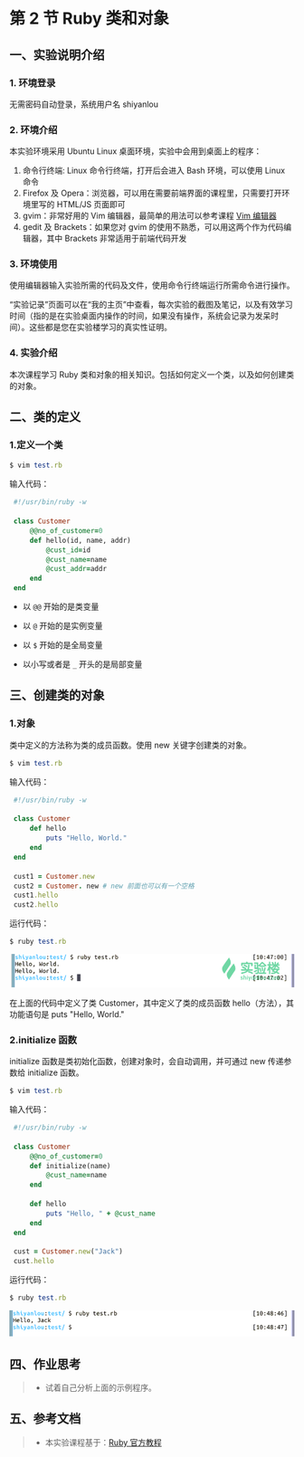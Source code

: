 # 第 2 节 Ruby 类和对象

## 一、实验说明介绍

### 1\. 环境登录

无需密码自动登录，系统用户名 shiyanlou

### 2\. 环境介绍

本实验环境采用 Ubuntu Linux 桌面环境，实验中会用到桌面上的程序：

1.  命令行终端: Linux 命令行终端，打开后会进入 Bash 环境，可以使用 Linux 命令
2.  Firefox 及 Opera：浏览器，可以用在需要前端界面的课程里，只需要打开环境里写的 HTML/JS 页面即可
3.  gvim：非常好用的 Vim 编辑器，最简单的用法可以参考课程 [Vim 编辑器](http://www.shiyanlou.com/courses/2)
4.  gedit 及 Brackets：如果您对 gvim 的使用不熟悉，可以用这两个作为代码编辑器，其中 Brackets 非常适用于前端代码开发

### 3\. 环境使用

使用编辑器输入实验所需的代码及文件，使用命令行终端运行所需命令进行操作。

“实验记录”页面可以在“我的主页”中查看，每次实验的截图及笔记，以及有效学习时间（指的是在实验桌面内操作的时间，如果没有操作，系统会记录为发呆时间）。这些都是您在实验楼学习的真实性证明。

### 4\. 实验介绍

本次课程学习 Ruby 类和对象的相关知识。包括如何定义一个类，以及如何创建类的对象。

## 二、类的定义

### 1.定义一个类

```rb
$ vim test.rb 
```

输入代码：

```rb
 #!/usr/bin/ruby -w

 class Customer
     @@no_of_customer=0
     def hello(id, name, addr)
         @cust_id=id
         @cust_name=name
         @cust_addr=addr
     end
 end 
```

*   以 `@@` 开始的是类变量

*   以 `@` 开始的是实例变量

*   以 `$` 开始的是全局变量

*   以小写或者是 `_` 开头的是局部变量

## 三、创建类的对象

### 1.对象

类中定义的方法称为类的成员函数。使用 new 关键字创建类的对象。

```rb
$ vim test.rb 
```

输入代码：

```rb
 #!/usr/bin/ruby -w

 class Customer
     def hello
         puts "Hello, World."
     end
 end

 cust1 = Customer.new
 cust2 = Customer. new # new 前面也可以有一个空格
 cust1.hello
 cust2.hello 
```

运行代码：

```rb
$ ruby test.rb 
```

![图片描述信息](img/01f61fc00d3083b549e299e053706e2b.jpg)

在上面的代码中定义了类 Customer，其中定义了类的成员函数 hello（方法），其功能语句是 puts "Hello, World."

### 2.initialize 函数

initialize 函数是类初始化函数，创建对象时，会自动调用，并可通过 new 传递参数给 initialize 函数。

```rb
$ vim test.rb 
```

输入代码：

```rb
 #!/usr/bin/ruby -w

 class Customer
     @@no_of_customer=0
     def initialize(name)
         @cust_name=name
     end

     def hello
         puts "Hello, " + @cust_name
     end
 end

 cust = Customer.new("Jack")
 cust.hello 
```

运行代码：

```rb
$ ruby test.rb 
```

![图片描述信息](img/81c98d3b10f01dbe1ce99bd51fe1e6b1.jpg)

## 四、作业思考

> * 试着自己分析上面的示例程序。

## 五、参考文档

> * 本实验课程基于：[Ruby 官方教程](https://www.ruby-lang.org/zh_cn/documentation/)